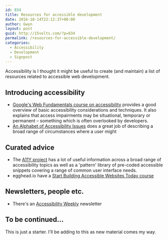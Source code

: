 ```yaml
---
id: 834
title: Resources for accessible development
date: 2016-10-14T22:12:37+00:00
author: Gwyn
layout: post
guid: http://15volts.com/?p=834
permalink: /resources-for-accessible-development/
categories:
  - Accessibility
  - Development
  - Signpost
---
```

Accessibility is I thought it might be useful to create (and maintain) a list of resources related to accessible web development.

## Introducing accessibility

  * [Google's Web Fundamentals course on accessibility](https://developers.google.com/web/fundamentals/accessibility/) provides a good overview of basic accessibility considerations and techniques. It also explains that access impairments may be situational, temporary or permanent &#8211; something which is often overlooked by developers.
  * [An Alphabet of Accessibility Issues](https://the-pastry-box-project.net/anne-gibson/2014-july-31) does a great job of describing a broad range of circumstances where a user might

## Curated advice

  * The [A11Y project](http://a11yproject.com/) has a lot of useful information across a broad range of accessibility topics as well as a 'pattern' library of pre-coded accessible snippets covering a range of common user interface needs.
  * egghead.io have a [Start Building Accessible Websites Today course](https://egghead.io/courses/start-building-accessible-web-applications-today)

## Newsletters, people etc.

  * There's an [Accessibility Weekly](http://a11yweekly.com/) newsletter

## To be continued&#8230;

This is just a starter. I'll be adding to this as new material comes my way.